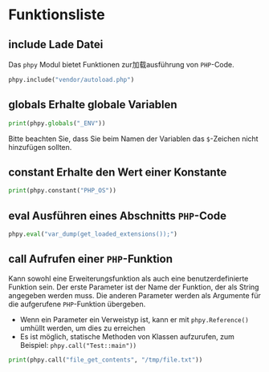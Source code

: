# Funktionsliste



## include Lade Datei
Das `phpy` Modul bietet Funktionen zur加载ausführung von `PHP`-Code.
```python
phpy.include("vendor/autoload.php")
```


## globals Erhalte globale Variablen
```python
print(phpy.globals("_ENV"))
```
Bitte beachten Sie, dass Sie beim Namen der Variablen das `$`-Zeichen nicht hinzufügen sollten.


## constant Erhalte den Wert einer Konstante
```python
print(phpy.constant("PHP_OS"))
```


## eval Ausführen eines Abschnitts `PHP`-Code

```python
phpy.eval("var_dump(get_loaded_extensions());")
```


## call Aufrufen einer `PHP`-Funktion

Kann sowohl eine Erweiterungsfunktion als auch eine benutzerdefinierte Funktion sein. Der erste Parameter ist der Name der Funktion, der als String angegeben werden muss. Die anderen Parameter werden als Argumente für die aufgerufene `PHP`-Funktion übergeben.


- Wenn ein Parameter ein Verweistyp ist, kann er mit `phpy.Reference()` umhüllt werden, um dies zu erreichen
- Es ist möglich, statische Methoden von Klassen aufzurufen, zum Beispiel: `phpy.call("Test::main"))`

```python
print(phpy.call("file_get_contents", "/tmp/file.txt"))
```
